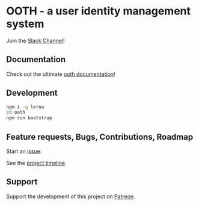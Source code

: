 # OOTH - a user identity management system

Join the [Slack Channel](https://join.slack.com/t/ooth/shared_invite/enQtMjQ3MDE2ODA2NjE0LTE1NGNmN2YzZTdiMWNjODExZmNjYzg3ZGJjZmVmZmI2YjVhOWYzZDQ1NWI4Y2JiNzNlMmI2Y2U5ZWFhODIzMWQ)!

## Documentation

Check out the ultimate [ooth documentation](https://nmaro.github.io/ooth/)!

## Development

```bash
npm i -g lerna
cd ooth
npm run bootstrap
```

## Feature requests, Bugs, Contributions, Roadmap

Start an [issue](https://github.com/nmaro/ooth/issues).

See the [project timeline](https://github.com/nmaro/ooth/projects/2).

## Support

Support the development of this project on [Patreon](https://www.patreon.com/nmaro).
